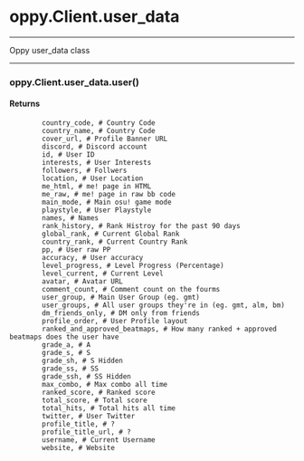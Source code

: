 # oppy.Client.user_data
______________
Oppy user_data class
_______________
### oppy.Client.user_data.user()
#### Returns

            country_code, # Country Code
            country_name, # Country Code
            cover_url, # Profile Banner URL
            discord, # Discord account
            id, # User ID
            interests, # User Interests
            followers, # Follwers
            location, # User Location
            me_html, # me! page in HTML
            me_raw, # me! page in raw bb code
            main_mode, # Main osu! game mode
            playstyle, # User Playstyle
            names, # Names
            rank_history, # Rank Histroy for the past 90 days
            global_rank, # Current Global Rank
            country_rank, # Current Country Rank
            pp, # User raw PP
            accuracy, # User accuracy
            level_progress, # Level Progress (Percentage)
            level_current, # Current Level
            avatar, # Avatar URL
            comment_count, # Comment count on the fourms
            user_group, # Main User Group (eg. gmt)
            user_groups, # All user groups they're in (eg. gmt, alm, bm)
            dm_friends_only, # DM only from friends
            profile_order, # User Profile layout
            ranked_and_approved_beatmaps, # How many ranked + approved beatmaps does the user have
            grade_a, # A
            grade_s, # S 
            grade_sh, # S Hidden
            grade_ss, # SS
            grade_ssh, # SS Hidden
            max_combo, # Max combo all time
            ranked_score, # Ranked score
            total_score, # Total score
            total_hits, # Total hits all time
            twitter, # User Twitter 
            profile_title, # ?
            profile_title_url, # ?
            username, # Current Username
            website, # Website

